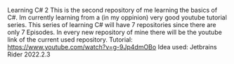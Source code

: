 Learning C# 2
This is the second repository of me learning the basics of C#. Im currently learning from a (in my oppinion) very good youtube tutorial series.
This series of learning C# will have 7 repositories since there are only 7 Episodes.
In every new repository of mine there will be the youtube link of the current used repository.
Tutorial: https://www.youtube.com/watch?v=g-9Jp4dmOBo
Idea used: Jetbrains Rider 2022.2.3
